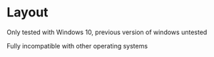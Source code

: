 # Layout

Only tested with Windows 10, previous version of windows untested

Fully incompatible with other operating systems
